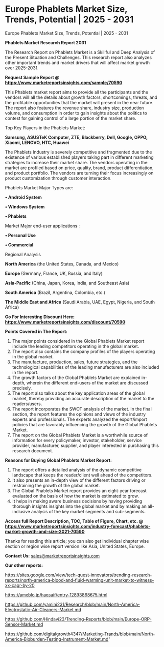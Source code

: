 # Europe Phablets Market Size, Trends, Potential | 2025 - 2031
Europe Phablets Market Size, Trends, Potential | 2025 - 2031

<strong>Phablets Market Research Report 2031</strong>

The Research Report on Phablets Market is a Skillful and Deep Analysis of the Present Situation and Challenges. This research report also analyzes other important trends and market drivers that will affect market growth over 2025-2031.

<strong>Request Sample Report @ <a href=https://www.marketreportsinsights.com/sample/70590>https://www.marketreportsinsights.com/sample/70590</a></strong>

This Phablets market report aims to provide all the participants and the vendors will all the details about growth factors, shortcomings, threats, and the profitable opportunities that the market will present in the near future. The report also features the revenue share, industry size, production volume, and consumption in order to gain insights about the politics to contest for gaining control of a large portion of the market share.

Top Key Players in the Phablets Market:

<strong>Samsung, ASUSTeK Computer, ZTE, Blackberry, Dell, Google, OPPO, Xiaomi, LENOVO, HTC, Huawei</strong>

The Phablets Industry is severely competitive and fragmented due to the existence of various established players taking part in different marketing strategies to increase their market share. The vendors operating in the market are profiled based on price, quality, brand, product differentiation, and product portfolio. The vendors are turning their focus increasingly on product customization through customer interaction.

Phablets Market Major Types are:

<strong>• Android System

• Windows System

• Phablets</strong>

Market Major end-user applications :

<strong>• Personal Use

• Commercial</strong>

Regional Analysis

</u><strong><b>North America</b></strong> (the United States, Canada, and Mexico)

<strong><b>Europe </b></strong>(Germany, France, UK, Russia, and Italy)

<strong><b>Asia-Pacific</b></strong> (China, Japan, Korea, India, and Southeast Asia)

<strong><b>South America</b></strong> (Brazil, Argentina, Colombia, etc.)

<strong><b>The Middle East and Africa</b></strong> (Saudi Arabia, UAE, Egypt, Nigeria, and South Africa)

<strong>Go For Interesting Discount Here: <a href=https://www.marketreportsinsights.com/discount/70590>https://www.marketreportsinsights.com/discount/70590</a></strong>

<strong>Points Covered in The Report:</strong>
<ol>
  <li>The major points considered in the Global Phablets Market report include the leading competitors operating in the global market.</li>
  <li>The report also contains the company profiles of the players operating in the global market.</li>
  <li>The manufacture, production, sales, future strategies, and the technological capabilities of the leading manufacturers are also included in the report.</li>
  <li>The growth factors of the Global Phablets Market are explained in-depth, wherein the different end-users of the market are discussed precisely.</li>
  <li>The report also talks about the key application areas of the global market, thereby providing an accurate description of the market to the readers/users.</li>
  <li>The report incorporates the SWOT analysis of the market. In the final section, the report features the opinions and views of the industry experts and professionals. The experts analyzed the export/import policies that are favorably influencing the growth of the Global Phablets Market.</li>
  <li>The report on the Global Phablets Market is a worthwhile source of information for every policymaker, investor, stakeholder, service provider, manufacturer, supplier, and player interested in purchasing this research document.</li>
</ol>
<strong>Reasons for Buying Global Phablets Market Report:</strong>

<ol>
  <li>The report offers a detailed analysis of the dynamic competitive landscape that keeps the reader/client well ahead of the competitors.</li>
  <li>It also presents an in-depth view of the different factors driving or restraining the growth of the global market.</li>
  <li>The Global Phablets Market report provides an eight-year forecast evaluated on the basis of how the market is estimated to grow.</li>
  <li>It helps in making aware business decisions by having providing thorough insights insights into the global market and by making an all-inclusive analysis of the key market segments and sub-segments.</li>
</ol>
<strong>Access full Report Description, TOC, Table of Figure, Chart, etc. @ <a href=https://www.marketreportsinsights.com/industry-forecast/phablets-market-growth-and-size-2021-70590>https://www.marketreportsinsights.com/industry-forecast/phablets-market-growth-and-size-2021-70590</a></strong>


Thanks for reading this article; you can also get individual chapter wise section or region wise report version like Asia, United States, Europe.

<strong>Contact Us:</strong>
sales@marketreportsinsights.com

<strong>Our other reports:</strong>

<a href=https://sites.google.com/view/tech-quest-innovators/trending-research-reports/north-america-blood-and-fluid-warming-unit-market-to-witness-xx-cagr-by-20>https://sites.google.com/view/tech-quest-innovators/trending-research-reports/north-america-blood-and-fluid-warming-unit-market-to-witness-xx-cagr-by-20</a>

<a href=https://ameblo.jp/haqsaif/entry-12893868675.html>https://ameblo.jp/haqsaif/entry-12893868675.html</a>

<a href=https://github.com/yamini231/Research/blob/main/North-America-Electrostatic-Air-Cleaners-Market.md>https://github.com/yamini231/Research/blob/main/North-America-Electrostatic-Air-Cleaners-Market.md</a>

<a href=https://github.com/Hindavi23/Trending-Reports/blob/main/Europe-ORP-Sensor-Market.md>https://github.com/Hindavi23/Trending-Reports/blob/main/Europe-ORP-Sensor-Market.md</a>

<a href=https://github.com/digitalgrowth4347/Marketing-Trands/blob/main/North-America-Bioburden-Testing-Instrument-Market.md>https://github.com/digitalgrowth4347/Marketing-Trands/blob/main/North-America-Bioburden-Testing-Instrument-Market.md</a>"
